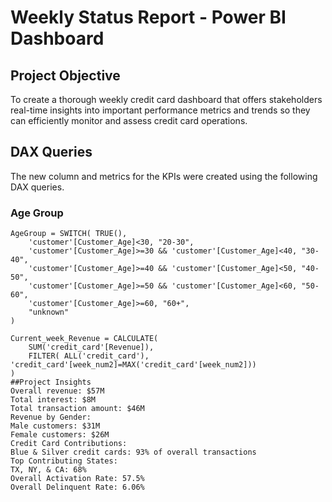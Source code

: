 # Weekly Status Report - Power BI Dashboard

## Project Objective
To create a thorough weekly credit card dashboard that offers stakeholders real-time insights into important performance metrics and trends so they can efficiently monitor and assess credit card operations.

## DAX Queries
The new column and metrics for the KPIs were created using the following DAX queries.

### Age Group
```DAX
AgeGroup = SWITCH( TRUE(),
    'customer'[Customer_Age]<30, "20-30",
    'customer'[Customer_Age]>=30 && 'customer'[Customer_Age]<40, "30-40",
    'customer'[Customer_Age]>=40 && 'customer'[Customer_Age]<50, "40-50",
    'customer'[Customer_Age]>=50 && 'customer'[Customer_Age]<60, "50-60",
    'customer'[Customer_Age]>=60, "60+",
    "unknown"
)

Current_week_Revenue = CALCULATE(
    SUM('credit_card'[Revenue]),
    FILTER( ALL('credit_card'), 'credit_card'[week_num2]=MAX('credit_card'[week_num2]))
)
##Project Insights
Overall revenue: $57M
Total interest: $8M
Total transaction amount: $46M
Revenue by Gender:
Male customers: $31M
Female customers: $26M
Credit Card Contributions:
Blue & Silver credit cards: 93% of overall transactions
Top Contributing States:
TX, NY, & CA: 68%
Overall Activation Rate: 57.5%
Overall Delinquent Rate: 6.06%
